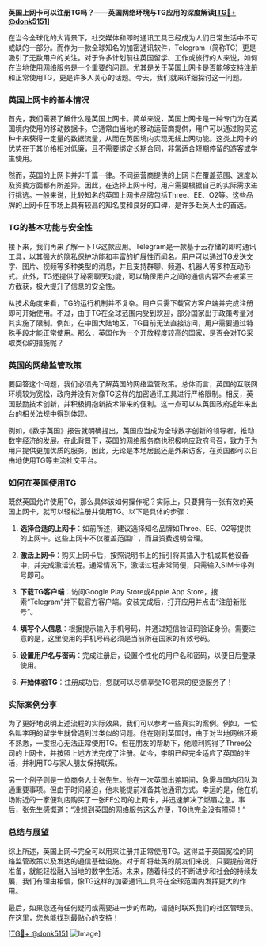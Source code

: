 **英国上网卡可以注册TG吗？——英国网络环境与TG应用的深度解读[[TG💪+ @donk5151](https://t.me/s/donk5151)]**

在当今全球化的大背景下，社交媒体和即时通讯工具已经成为人们日常生活中不可或缺的一部分。而作为一款全球知名的加密通讯软件，Telegram（简称TG）更是吸引了无数用户的关注。对于许多计划前往英国留学、工作或旅行的人来说，如何在当地使用网络服务是一个重要的问题。尤其是关于英国上网卡是否能够支持注册和正常使用TG，更是许多人关心的话题。今天，我们就来详细探讨这一问题。

### 英国上网卡的基本情况

首先，我们需要了解什么是英国上网卡。简单来说，英国上网卡是一种专门为在英国境内使用的移动数据卡。它通常由当地的移动运营商提供，用户可以通过购买这种卡来获得一定量的数据流量，从而在英国境内实现无线上网功能。这类上网卡的优势在于其价格相对低廉，且不需要绑定长期合同，非常适合短期停留的游客或学生使用。

然而，英国的上网卡并非千篇一律。不同运营商提供的上网卡在覆盖范围、速度以及资费方面都有所差异。因此，在选择上网卡时，用户需要根据自己的实际需求进行挑选。一般来说，比较知名的英国上网卡品牌包括Three、EE、O2等。这些品牌的上网卡在市场上具有较高的知名度和良好的口碑，是许多赴英人士的首选。

### TG的基本功能与安全性

接下来，我们再来了解一下TG这款应用。Telegram是一款基于云存储的即时通讯工具，以其强大的隐私保护功能和丰富的扩展性而闻名。用户可以通过TG发送文字、图片、视频等多种类型的消息，并且支持群聊、频道、机器人等多种互动形式。此外，TG还提供了秘密聊天功能，可以确保用户之间的通信内容不会被第三方截获，极大提升了信息的安全性。

从技术角度来看，TG的运行机制并不复杂。用户只需下载官方客户端并完成注册即可开始使用。不过，由于TG在全球范围内受到欢迎，部分国家出于政策考量对其实施了限制。例如，在中国大陆地区，TG目前无法直接访问，用户需要通过特殊手段才能正常使用。那么，英国作为一个开放程度较高的国家，是否会对TG采取类似的措施呢？

### 英国的网络监管政策

要回答这个问题，我们必须先了解英国的网络监管政策。总体而言，英国的互联网环境较为宽松，政府并没有对像TG这样的加密通讯工具进行严格限制。相反，英国鼓励技术创新，并积极拥抱新技术带来的便利。这一点可以从英国政府近年来出台的相关法规中得到体现。

例如，《数字英国》报告就明确提出，英国应当成为全球数字创新的领导者，推动数字经济的发展。在此背景下，英国的网络服务商也积极响应政府号召，致力于为用户提供更加优质的服务。因此，无论是本地居民还是外来访客，在英国都可以自由地使用TG等主流社交平台。

### 如何在英国使用TG

既然英国允许使用TG，那么具体该如何操作呢？实际上，只要拥有一张有效的英国上网卡，就可以轻松注册并使用TG。以下是具体的步骤：

1. **选择合适的上网卡**：如前所述，建议选择知名品牌如Three、EE、O2等提供的上网卡。这些上网卡不仅覆盖范围广，而且资费透明合理。
   
2. **激活上网卡**：购买上网卡后，按照说明书上的指引将其插入手机或其他设备中，并完成激活流程。通常情况下，激活过程非常简便，只需输入SIM卡序列号即可。

3. **下载TG客户端**：访问Google Play Store或Apple App Store，搜索“Telegram”并下载官方客户端。安装完成后，打开应用并点击“注册新账号”。

4. **填写个人信息**：根据提示输入手机号码，并通过短信验证码验证身份。需要注意的是，这里使用的手机号码必须是当前所在国家的有效号码。

5. **设置用户名与密码**：完成注册后，设置个性化的用户名和密码，以便日后登录使用。

6. **开始体验TG**：注册成功后，您就可以尽情享受TG带来的便捷服务了！

### 实际案例分享

为了更好地说明上述流程的实际效果，我们可以参考一些真实的案例。例如，一位名叫李明的留学生就曾遇到过类似的问题。他在刚到英国时，由于对当地网络环境不熟悉，一度担心无法正常使用TG。但在朋友的帮助下，他顺利购得了Three公司的上网卡，并按照上述方法完成了注册。如今，李明已经完全适应了英国的生活，并利用TG与家人朋友保持联系。

另一个例子则是一位商务人士张先生。他在一次英国出差期间，急需与国内团队沟通重要事项。但由于时间紧迫，他未能提前准备其他通讯方式。幸运的是，他在机场附近的一家便利店购买了一张EE公司的上网卡，并迅速解决了燃眉之急。事后，张先生感慨道：“没想到英国的网络服务这么方便，TG也完全没有障碍！”

### 总结与展望

综上所述，英国上网卡完全可以用来注册并正常使用TG。这得益于英国宽松的网络监管政策以及发达的通信基础设施。对于即将赴英的朋友们来说，只要提前做好准备，就能轻松融入当地的数字生活。未来，随着科技的不断进步和社会的持续发展，我们有理由相信，像TG这样的加密通讯工具将在全球范围内发挥更大的作用。

最后，如果您还有任何疑问或需要进一步的帮助，请随时联系我们的社区管理员。在这里，您总能找到最贴心的支持！

[[TG💪+ @donk5151](https://t.me/s/donk5151) ![Image](https://i.postimg.cc/rwNCRYN7/Snipaste-2025-04-30-17-27-05.png)]